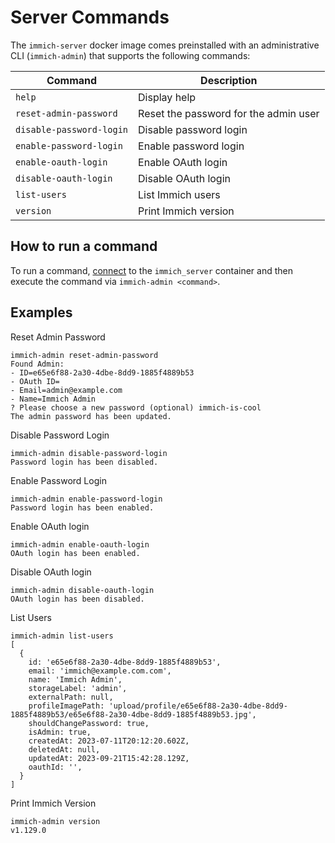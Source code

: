 # Server Commands

The `immich-server` docker image comes preinstalled with an administrative CLI (`immich-admin`) that supports the following commands:

| Command                  | Description                           |
| ------------------------ | ------------------------------------- |
| `help`                   | Display help                          |
| `reset-admin-password`   | Reset the password for the admin user |
| `disable-password-login` | Disable password login                |
| `enable-password-login`  | Enable password login                 |
| `enable-oauth-login`     | Enable OAuth login                    |
| `disable-oauth-login`    | Disable OAuth login                   |
| `list-users`             | List Immich users                     |
| `version`                | Print Immich version                  |

## How to run a command

To run a command, [connect](/docs/guides/docker-help.md#attach-to-a-container) to the `immich_server` container and then execute the command via `immich-admin <command>`.

## Examples

Reset Admin Password

```
immich-admin reset-admin-password
Found Admin:
- ID=e65e6f88-2a30-4dbe-8dd9-1885f4889b53
- OAuth ID=
- Email=admin@example.com
- Name=Immich Admin
? Please choose a new password (optional) immich-is-cool
The admin password has been updated.
```

Disable Password Login

```
immich-admin disable-password-login
Password login has been disabled.
```

Enable Password Login

```
immich-admin enable-password-login
Password login has been enabled.
```

Enable OAuth login

```
immich-admin enable-oauth-login
OAuth login has been enabled.
```

Disable OAuth login

```
immich-admin disable-oauth-login
OAuth login has been disabled.
```

List Users

```
immich-admin list-users
[
  {
    id: 'e65e6f88-2a30-4dbe-8dd9-1885f4889b53',
    email: 'immich@example.com.com',
    name: 'Immich Admin',
    storageLabel: 'admin',
    externalPath: null,
    profileImagePath: 'upload/profile/e65e6f88-2a30-4dbe-8dd9-1885f4889b53/e65e6f88-2a30-4dbe-8dd9-1885f4889b53.jpg',
    shouldChangePassword: true,
    isAdmin: true,
    createdAt: 2023-07-11T20:12:20.602Z,
    deletedAt: null,
    updatedAt: 2023-09-21T15:42:28.129Z,
    oauthId: '',
  }
]
```

Print Immich Version

```
immich-admin version
v1.129.0
```
